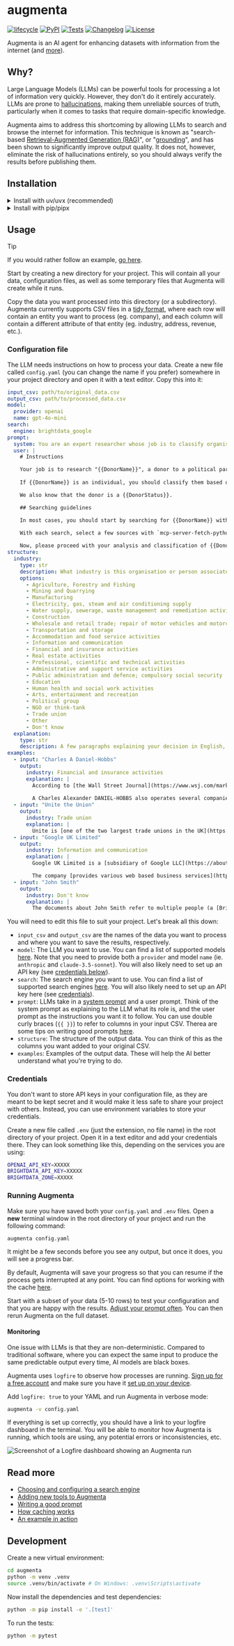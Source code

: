 # augmenta

[![lifecycle](https://img.shields.io/badge/lifecycle-experimental-orange.svg)](https://www.tidyverse.org/lifecycle/#experimental)
[![PyPI](https://img.shields.io/pypi/v/augmenta.svg)](https://pypi.org/project/augmenta/)
[![Tests](https://github.com/Global-Witness/augmenta/actions/workflows/test.yml/badge.svg)](https://github.com/Global-Witness/augmenta/actions/workflows/test.yml)
[![Changelog](https://img.shields.io/github/v/release/Global-Witness/augmenta?include_prereleases&label=changelog)](https://github.com/Global-Witness/augmenta/releases)
[![License](https://img.shields.io/badge/license-Apache%202.0-blue.svg)](https://github.com/Global-Witness/augmenta/blob/main/LICENSE)

Augmenta is an AI agent for enhancing datasets with information from the internet (and [more](/docs/tools.md)).

## Why?

Large Language Models (LLMs) can be powerful tools for processing a lot of information very quickly. However, they don't do it entirely accurately. LLMs are prone to [hallucinations](https://en.wikipedia.org/wiki/Hallucination_(artificial_intelligence)), making them unreliable sources of truth, particularly when it comes to tasks that require domain-specific knowledge.

Augmenta aims to address this shortcoming by allowing LLMs to search and browse the internet for information. This technique is known as "search-based [Retrieval-Augmented Generation (RAG)](https://en.wikipedia.org/wiki/Retrieval-augmented_generation)", or "[grounding](https://techcommunity.microsoft.com/blog/fasttrackforazureblog/grounding-llms/3843857)", and has been shown to significantly improve output quality. It does not, however, eliminate the risk of hallucinations entirely, so you should always verify the results before publishing them.

## Installation

<details>

<summary>Install with uv/uvx (recommended)</summary>

If you're using [uv](https://docs.astral.sh/uv/), open your terminal and run the following command to install Augmenta:

```bash
uvx install git+https://github.com/Global-Witness/augmenta.git
```

You may wish to do this in a virtual environment to avoid conflicts with other Python packages. This will limit Augmenta's scope to the current directory.

```bash
uv venv
source .venv/bin/activate # On Windows: .venv\Scripts\activate
uv pip install git+https://github.com/Global-Witness/augmenta.git
```

</details>

<details>

<summary>Install with pip/pipx</summary>

First, make sure you have Python 3.10 or later and [`pipx`](https://pipx.pypa.io/latest/installation/#installing-pipx) installed on your computer.

Then, open your terminal and run the following command to install Augmenta:

```bash
pipx install git+https://github.com/Global-Witness/augmenta.git
```

You may wish to do this in a virtual environment to avoid conflicts with other Python packages. This will limit Augmenta's scope to the current directory.

```bash
python -m venv .venv
source .venv/bin/activate # On Windows: .venv\Scripts\activate
pip install git+https://github.com/Global-Witness/augmenta.git
```

</details>


## Usage

> [!TIP]
> If you would rather follow an example, [go here](https://github.com/Global-Witness/orcl?tab=readme-ov-file#augmenta).

Start by creating a new directory for your project. This will contain all your data, configuration files, as well as some temporary files that Augmenta will create while it runs.

Copy the data you want processed into this directory (or a subdirectory). Augmenta currently supports CSV files in a [tidy format](https://research-hub.auckland.ac.nz/managing-research-data/organising-and-describing-data/tidy-data), where each row will contain an entity you want to process (eg. company), and each column will contain a different attribute of that entity (eg. industry, address, revenue, etc.).

### Configuration file

The LLM needs instructions on how to process your data. Create a new file called `config.yaml` (you can change the name if you prefer) somewhere in your project directory and open it with a text editor. Copy this into it:

```yaml
input_csv: path/to/original_data.csv
output_csv: path/to/processed_data.csv
model:
  provider: openai
  name: gpt-4o-mini
search:
  engine: brightdata_google
prompt:
  system: You are an expert researcher whose job is to classify organisations based on the industry they belong to.
  user: |
    # Instructions

    Your job is to research "{{DonorName}}", a donor to a political party in the UK. Your will determine what industry {{DonorName}} belongs to. The entity could be a company, a trade group, a union, an individual, etc.
    
    If {{DonorName}} is an individual, you should classify them based on their profession or the industry they are closest associated with. If the documents are about multiple individuals, or if it's not clear which individual the documents refer to, please set the industry to "Don't know" and the confidence level to 1. For example, there's no way to know for certain that someone named "John Smith" in the documents is the same person as the donor in the Electoral Commission.

    We also know that the donor is a {{DonorStatus}}.

    ## Searching guidelines

    In most cases, you should start by searching for {{DonorName}} without any additional parameters. Where relevant, remove redundant words like "company", "limited", "plc", etc from the search query. If you need to perform another search, try to refine it by adding relevant keywords like "industry", "job", "company", etc. Note that each case will be different, so be flexible and adaptable. Unless necessary, limit your research to two or three searches.

    With each search, select a few sources with `mcp-server-fetch-python` that are most likely to provide relevant information. Access them using the tools provided. Be critical and use common sense. ALWAYS cite your sources.
    
    Now, please proceed with your analysis and classification of {{DonorName}}.
structure:
  industry:
    type: str
    description: What industry is this organisation or person associated with?
    options:
      - Agriculture, Forestry and Fishing
      - Mining and Quarrying
      - Manufacturing
      - Electricity, gas, steam and air conditioning supply
      - Water supply, sewerage, waste management and remediation activities
      - Construction
      - Wholesale and retail trade; repair of motor vehicles and motorcycles
      - Transportation and storage
      - Accommodation and food service activities
      - Information and communication
      - Financial and insurance activities
      - Real estate activities
      - Professional, scientific and technical activities
      - Administrative and support service activities
      - Public administration and defence; compulsory social security
      - Education
      - Human health and social work activities
      - Arts, entertainment and recreation
      - Political group
      - NGO or think-tank
      - Trade union
      - Other
      - Don't know
  explanation:
    type: str
    description: A few paragraphs explaining your decision in English, formatted in Markdown. In the explanation, link to the most relevant sources from the provided documents. Include at least one inline URL.
examples:
  - input: "Charles A Daniel-Hobbs"
    output:
      industry: Financial and insurance activities
      explanation: |
        According to [the Wall Street Journal](https://www.wsj.com/market-data/quotes/SFNC/company-people/executive-profile/247375783), Mr. Charles Alexander DANIEL-HOBBS is the Chief Financial Officer and Executive Vice President of Simmons First National Corp, a bank holding company.
        
        A Charles Alexander DANIEL-HOBBS also operates several companies, such as [DIBDEN PROPERTY LIMITED](https://find-and-update.company-information.service.gov.uk/company/10126637), which Companies House classifies as "Other letting and operating of own or leased real estate". However, the information is not clear on whether these are the same person.
  - input: "Unite the Union"
    output:
      industry: Trade union
      explanation: |
        Unite is [one of the two largest trade unions in the UK](https://en.wikipedia.org/wiki/Unite_the_Union), with over 1.2 million members. It represents various industries, such as construction, manufacturing, transport, logistics and other sectors.
  - input: "Google UK Limited"
    output:
      industry: Information and communication
      explanation: |
        Google UK Limited is a [subsidiary of Google LLC](https://about.google/intl/ALL_uk/google-in-uk/), a multinational technology company that specializes in Internet-related services and products.

        The company [provides various web based business services](https://www.bloomberg.com/profile/company/1200719Z:LN), including a web based search engine which includes various options such as web, image, directory, and news searches. 
  - input: "John Smith"
    output:
      industry: Don't know
      explanation: |
        The documents about John Smith refer to multiple people (a [British polician](https://en.wikipedia.org/wiki/John_Smith_(Labour_Party_leader)), an [explorer](https://en.wikipedia.org/wiki/John_Smith_(explorer)), a [singer-songwriter](https://johnsmithjohnsmith.com/)), so there's no way to accurately assess what industry this particular individual belongs to.
```

You will need to edit this file to suit your project. Let's break all this down:

- `input_csv` and `output_csv` are the names of the data you want to process and where you want to save the results, respectively.
- `model`: The LLM you want to use. You can find a list of supported models [here](https://ai.pydantic.dev/models/). Note that you need to provide both a `provider` and model `name` (ie. `anthropic` and `claude-3.5-sonnet`). You will also likely need to set up an API key (see [credentials below](#credentials)).
- `search`: The search engine you want to use. You can find a list of supported search engines [here](/docs/search.md). You will also likely need to set up an API key here (see [credentials](#credentials)).
- `prompt`: LLMs take in a [system prompt](https://docs.anthropic.com/en/docs/build-with-claude/prompt-engineering/system-prompts) and a user prompt. Think of the system prompt as explaining to the LLM what its role is, and the user prompt as the instructions you want it to follow. You can use double curly braces (`{{ }}`) to refer to columns in your input CSV. Therea are some tips on writing good prompts [here](docs/prompt.md).
- `structure`: The structure of the output data. You can think of this as the columns you want added to your original CSV.
- `examples`: Examples of the output data. These will help the AI better understand what you're trying to do.

### Credentials

You don't want to store API keys in your configuration file, as they are meant to be kept secret and it would make it less safe to share your project with others. Instead, you can use environment variables to store your credentials.

Create a new file called `.env` (just the extension, no file name) in the root directory of your project. Open it in a text editor and add your credentials there. They can look something like this, depending on the services you are using:

```bash
OPENAI_API_KEY=XXXXX
BRIGHTDATA_API_KEY=XXXXX
BRIGHTDATA_ZONE=XXXXX
```

### Running Augmenta

Make sure you have saved both your `config.yaml` and `.env` files. Open a **new** terminal window in the root directory of your project and run the following command:

```bash
augmenta config.yaml
```

It might be a few seconds before you see any output, but once it does, you will see a progress bar.

By default, Augmenta will save your progress so that you can resume if the process gets interrupted at any point. You can find options for working with the cache [here](docs/cache.md).

Start with a subset of your data (5-10 rows) to test your configuration and that you are happy with the results. [Adjust your prompt often](docs/prompt.md). You can then rerun Augmenta on the full dataset.

#### Monitoring

One issue with LLMs is that they are non-deterministic. Compared to traditional software, where you can expect the same input to produce the same predictable output every time, AI models are black boxes.

Augmenta uses `logfire` to observe how processes are running. [Sign up for a free account](https://logfire.pydantic.dev/) and make sure you have it [set up on your device](https://logfire.pydantic.dev/docs/).

Add `logfire: true` to your YAML and run Augmenta in verbose mode:

```bash
augmenta -v config.yaml
```

If everything is set up correctly, you should have a link to your logfire dashboard in the terminal. You will be able to monitor how Augmenta is running, which tools are using, any potential errors or inconsistencies, etc.

![Screenshot of a Logfire dashboard showing an Augmenta run](docs/logfire-demo.png "Logfire demo")

## Read more

- [Choosing and configuring a search engine](/docs/search.md)
- [Adding new tools to Augmenta](/docs/tools.md)
- [Writing a good prompt](/docs/prompt.md)
- [How caching works](/docs/cache.md)
- [An example in action](/docs/examples/donations/README.md)

## Development

Create a new virtual environment:

```bash
cd augmenta
python -m venv .venv
source .venv/bin/activate # On Windows: .venv\Scripts\activate
```

Now install the dependencies and test dependencies:

```bash
python -m pip install -e '.[test]'
```

To run the tests:

```bash
python -m pytest
```